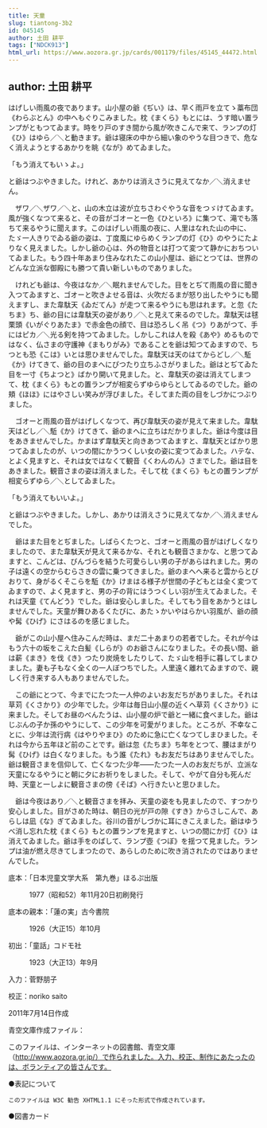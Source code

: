 ```yaml
---
title: 天童
slug: tiantong-3b2
id: 045145
author: 土田 耕平
tags: ["NDCK913"]
html_url: https://www.aozora.gr.jp/cards/001179/files/45145_44472.html
---
```


## author: 土田 耕平

はげしい雨風の夜であります。山小屋の爺《ぢい》は、早く雨戸を立てゝ藁布団《わらぶとん》の中へもぐりこみました。枕《まくら》もとには、うす暗い置ランプがともつてゐます。時をり戸のすき間から風が吹きこんで来て、ランプの灯《ひ》はゆら／＼と動きます。爺は寝床の中から細い象のやうな目つきで、危なく消えようとするあかりを眺《なが》めてゐました。

「もう消えてもいゝよ。」

と爺はつぶやきました。けれど、あかりは消えさうに見えてなか／＼消えません。

　ザワ／＼ザワ／＼と、山の木立は波が立ちさわぐやうな音をつゞけてゐます。風が強くなつて来ると、その音がゴオーと一色《ひといろ》に集つて、滝でも落ちて来るやうに聞えます。このはげしい雨風の夜に、人里はなれた山の中に、たゞ一人きりでゐる爺の姿は、丁度風にゆらめくランプの灯《ひ》のやうにたよりなく見えました。しかし爺の心は、外の物音とは打つて変つて静かにおちついてゐました。もう四十年あまり住みなれたこの山小屋は、爺にとつては、世界のどんな立派な御殿にも勝つて貴い新しいものでありました。

　けれども爺は、今夜はなか／＼眠れませんでした。目をとぢて雨風の音に聞き入つてゐますと、ゴオーと吹きよせる音は、火吹だるまが怒り出したやうにも聞えますし、また韋駄天《ゐだてん》が走つて来るやうにも思はれます。と忽《たちま》ち、爺の目には韋駄天の姿があり／＼と見えて来るのでした。韋駄天は毬栗頭《いがぐりあたま》で赤金色の顔で、目は恐ろしく吊《つ》りあがつて、手にはピカ／＼光る剣を持つてゐました。しかしこれは人を殺《あや》めるものではなく、仏さまの守護神《まもりがみ》であることを爺は知つてゐますので、ちつとも恐《こは》いとは思ひませんでした。韋駄天は天のはてからどし／＼駈《か》けてきて、爺の目のまへにぴつたり立ちふさがりました。爺はとぢてゐた目を一寸《ちよつと》ばかり開いて見ました。と、韋駄天の姿は消えてしまつて、枕《まくら》もとの置ランプが相変らずゆらゆらとしてゐるのでした。爺の頬《ほほ》にはやさしい笑みが浮びました。そしてまた両の目をしづかにつぶりました。

　ゴオーと雨風の音がはげしくなつて、再び韋駄天の姿が見えて来ました。韋駄天はどし／＼駈《か》けてきて、爺のまへに立ちはだかりました。爺は今度は目をあきませんでした。かまはず韋駄天と向きあつてゐますと、韋駄天とばかり思つてゐましたのが、いつの間にかうつくしい女の姿に変つてゐました。ハテな、とよく見ますと、それは女ではなくて観音《くわんのん》さまでした。爺は目をあきました。観音さまの姿は消えました。そして枕《まくら》もとの置ランプが相変らずゆら／＼としてゐました。

「もう消えてもいいよ。」

と爺はつぶやきました。しかし、あかりは消えさうに見えてなか／＼消えませんでした。

　爺はまた目をとぢました。しばらくたつと、ゴオーと雨風の音がはげしくなりましたので、また韋駄天が見えて来るかな、それとも観音さまかな、と思つてゐますと、こんどは、びんづらを結うた可愛らしい男の子があらはれました。男の子は遠くの空からむらさきの雲に乗つてきました。爺のまへへ来ると雲からとびおりて、身がるくそこらを駈《か》けまはる様子が世間の子どもとは全く変つてゐますので、よく見ますと、男の子の背にはうつくしい羽が生えてゐました。それは天童《てんどう》でした。爺は安心しました。そしてもう目をあかうとはしませんでした。天童が舞ひあるくたびに、あたゝかいやはらかい羽風が、爺の顔や髯《ひげ》にさはるのを感じました。

　爺がこの山小屋へ住みこんだ時は、まだ二十あまりの若者でした。それが今はもう六十の坂をこえた白髪《しらが》のお爺さんになりました。その長い間、爺は薪《まき》を伐《き》つたり炭焼をしたりして、たゞ山を相手に暮してしまひました。妻も子もなく全くの一人ぼつちでした。人里遠く離れてゐますので、親しく行き来する人もありませんでした。

　この爺にとつて、今までにたつた一人仲のよいお友だちがありました。それは草苅《くさかり》の少年でした。少年は毎日山小屋の近くへ草苅《くさかり》に来ました。そしてお昼のべんたうは、山小屋の炉で爺と一緒に食べました。爺はじぶんの子か孫のやうにして、この少年を可愛がりました。ところが、不幸なことに、少年は流行病《はやりやまひ》のために急に亡くなつてしまひました。それは今から五年ほど前のことです。爺は忽《たちま》ち年をとつて、腰はまがり髯《ひげ》は白くなりました。もう誰《たれ》もお友だちはありませんでした。爺は観音さまを信仰して、亡くなつた少年――たつた一人のお友だちが、立派な天童になるやうにと朝に夕にお祈りをしました。そして、やがて自分も死んだ時、天童と一しよに観音さまの傍《そば》へ行きたいと思ひました。

　爺は今夜はあり／＼と観音さまを拝み、天童の姿をも見ましたので、すつかり安心しました。目がさめた時は、朝日の光が戸の隙《すき》からさしこんで、あらしは凪《な》ぎてゐました。谷川の音がしづかに耳にきこえました。爺はゆうべ消し忘れた枕《まくら》もとの置ランプを見ますと、いつの間にか灯《ひ》は消えてゐました。爺は手をのばして、ランプ壺《つぼ》を揺つて見ました。ランプは油が燃え尽きてしまつたので、あらしのために吹き消されたのではありませんでした。













底本：「日本児童文学大系　第九巻」ほるぷ出版

　　　1977（昭和52）年11月20日初刷発行

底本の親本：「蓮の実」古今書院

　　　1926（大正15）年10月

初出：「童話」コドモ社

　　　1923（大正13）年9月

入力：菅野朋子

校正：noriko saito

2011年7月14日作成

青空文庫作成ファイル：

このファイルは、インターネットの図書館、青空文庫（http://www.aozora.gr.jp/）で作られました。入力、校正、制作にあたったのは、ボランティアの皆さんです。











●表記について


	このファイルは W3C 勧告 XHTML1.1 にそった形式で作成されています。







●図書カード